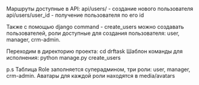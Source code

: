 Маршруты доступные в API:
     api/users/ - создание нового пользователя
     api/users/user_id - получение пользователя по его id


Также с помощью django command - create_users можно создавать пользователей,
роли доступные для создания пользователя: user, manager, crm-admin.

Переходим в директорию проекта:
     cd drftask
Шаблон команды для исполнения:
     python manage.py create_users <email> <password> <role>

p.s Таблица Role заполняется суперадмином, три роли: user, manager, crm-admin.
Аватары для каждой роли находятся в media/avatars   